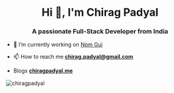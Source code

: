 <h1 align="center">Hi 👋, I'm Chirag Padyal</h1>
<h3 align="center">A passionate Full-Stack Developer from India</h3>

- 🔭 I’m currently working on [Npm Gui](https://github.com/FreakStar03/npm-gui)

- 📫 How to reach me **chirag.padyal@gmail.com**

- Blogs **[chiragpadyal.me](https://chiragpadyal.me)**

<p>&nbsp;<img align="center" src="https://github-readme-stats.vercel.app/api?username=chiragpadyal&show_icons=true&locale=en" alt="chiragpadyal" /></p>

